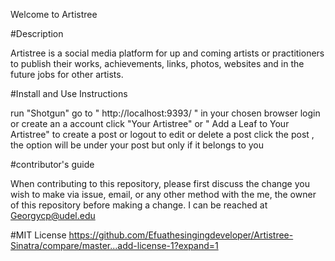 Welcome to Artistree


#Description

Artistree is a social media platform for up and coming artists or practitioners to publish their works, achievements, links, photos, websites and in the future jobs for other artists.

#Install  and Use Instructions 

run "Shotgun"
go to " http://localhost:9393/ " in your chosen browser
 login or create an a account
  click "Your Artistree" or " Add a Leaf to Your Artistree" to create a post or logout
   to edit or delete a post click the post , the option will be under your post but only if it belongs to you 

 #contributor's guide

When contributing to this repository, please first discuss the change you wish to make via issue, email, or any other method with the me, the owner of this repository before making a change. I can be reached at Georgycp@udel.edu



 #MIT License
 https://github.com/Efuathesingingdeveloper/Artistree-Sinatra/compare/master...add-license-1?expand=1
